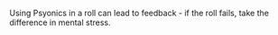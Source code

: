 Using Psyonics in a roll can lead to feedback - if the roll fails, take the difference in mental stress.

